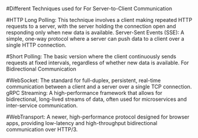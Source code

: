 #Different Techniques used for 
For Server-to-Client Communication
 
#HTTP Long Polling:
This technique involves a client making repeated HTTP requests to a server, with the server holding the connection open and responding only when new data is available. 
Server-Sent Events (SSE):
A simple, one-way protocol where a server can push data to a client over a single HTTP connection. 

#Short Polling:
The basic version where the client continuously sends requests at fixed intervals, regardless of whether new data is available. 
For Bidirectional Communication

#WebSocket:
The standard for full-duplex, persistent, real-time communication between a client and a server over a single TCP connection. 
gRPC Streaming:
A high-performance framework that allows for bidirectional, long-lived streams of data, often used for microservices and inter-service communication. 

#WebTransport:
A newer, high-performance protocol designed for browser apps, providing low-latency and high-throughput bidirectional communication over HTTP/3. 
